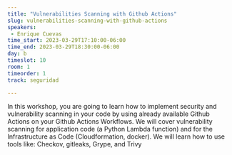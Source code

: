 ```yaml
---
title: "Vulnerabilities Scanning with Github Actions"
slug: vulnerabilities-scanning-with-github-actions
speakers:
 - Enrique Cuevas
time_start: 2023-03-29T17:10:00-06:00
time_end: 2023-03-29T18:30:00-06:00
day: b
timeslot: 10
room: 1
timeorder: 1
track: seguridad

---
```


In this workshop, you are going to learn how to implement security and vulnerability scanning in your code by using already available Github Actions on your Github Actions Workflows. We will cover vulnerability scanning for application code (a Python Lambda function) and for the Infrastructure as Code (Cloudformation, docker). We will learn how to use tools like: Checkov, gitleaks, Grype, and Trivy